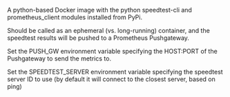A python-based Docker image with the python speedtest-cli and prometheus_client modules installed from PyPi.

Should be called as an ephemeral (vs. long-running) container, and the speedtest results will be pushed to
a Prometheus Pushgateway.

Set the PUSH_GW environment variable specifying the HOST:PORT of the Pushgateway to send the metrics to.

Set the SPEEDTEST_SERVER environment variable specifying the speedtest server ID to use (by default
it will connect to the closest server, based on ping)
